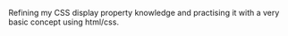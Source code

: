 Refining my CSS display property knowledge and practising it with a very basic concept using html/css.
